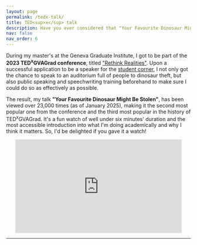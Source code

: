 ```yaml
---
layout: page
permalink: /tedx-talk/
title: TED<sup>x</sup> talk
description: Have you ever considered that "Your Favourite Dinosaur Might Be Stolen"?
nav: false
nav_order: 6
---
```


During my master's at the Geneva Graduate Institute, I got to be part of the **2023 TED<sup>x</sup>GVAGrad conference**, titled ["Rethink Realities"](https://tedxgvagrad.com/2023-rethink-realities). Upon a successful application to be a speaker for the [student corner](https://tedxgvagrad.com/2023-student-speakers), I not only got the chance to speak to an auditorium full of people to dinosaur theft, but also public speaking and speechwriting training beforehand to make sure I could do so as effectively as possible.

The result, my talk **"Your Favourite Dinosaur Might Be Stolen"**, has been viewed over 23,000 times (as of January 2025), making it the second most popular one from the conference and the third most popular in the history of TED<sup>x</sup>GVAGrad. It's a fun watch of well under six minutes' duration and the most accessible introduction into what I'm doing academically and why I think it matters. So, I'd be delighted if you gave it a watch!

<div style="display: flex; justify-content: center; align-items: center; position: relative; padding-bottom: 50.625%; height: 0; overflow: hidden; max-width: 90%; margin: 0 auto;">
    <iframe style="position: absolute; top: 0; left: 0; width: 100%; height: 100%;" 
            src="https://www.youtube.com/embed/pVf-5-Jl41s" 
            frameborder="0" 
            allow="accelerometer; autoplay; encrypted-media; gyroscope; picture-in-picture" 
            allowfullscreen>
    </iframe>
</div>

---
